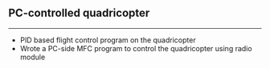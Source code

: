 ## PC-controlled quadricopter
---
* PID based flight control program on the quadricopter
* Wrote a PC-side MFC program to control the quadricopter using radio module
